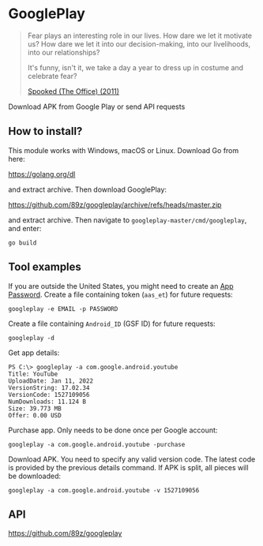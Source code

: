 # GooglePlay

> Fear plays an interesting role in our lives. How dare we let it motivate us?
> How dare we let it into our decision-making, into our livelihoods, into our
> relationships?
>
> It's funny, isn't it, we take a day a year to dress up in costume and
> celebrate fear?
>
> [Spooked (The Office) (2011)][1]

Download APK from Google Play or send API requests

[1]://f002.backblazeb2.com/file/ql8mlh/Spooked+%28The+Office%29.mp4

## How to install?

This module works with Windows, macOS or Linux. Download Go from here:

https://golang.org/dl

and extract archive. Then download GooglePlay:

https://github.com/89z/googleplay/archive/refs/heads/master.zip

and extract archive. Then navigate to `googleplay-master/cmd/googleplay`, and
enter:

~~~
go build
~~~

## Tool examples

If you are outside the United States, you might need to create an
[App Password][2]. Create a file containing token (`aas_et`) for future
requests:

~~~
googleplay -e EMAIL -p PASSWORD
~~~

Create a file containing `Android_ID` (GSF ID) for future requests:

~~~
googleplay -d
~~~

Get app details:

~~~
PS C:\> googleplay -a com.google.android.youtube
Title: YouTube
UploadDate: Jan 11, 2022
VersionString: 17.02.34
VersionCode: 1527109056
NumDownloads: 11.124 B
Size: 39.773 MB
Offer: 0.00 USD
~~~

Purchase app. Only needs to be done once per Google account:

~~~
googleplay -a com.google.android.youtube -purchase
~~~

Download APK. You need to specify any valid version code. The latest code is
provided by the previous details command. If APK is split, all pieces will be
downloaded:

~~~
googleplay -a com.google.android.youtube -v 1527109056
~~~

[2]://support.google.com/accounts/answer/185833

## API

https://github.com/89z/googleplay
